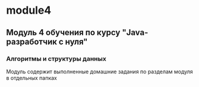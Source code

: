 # module4
## Модуль 4 обучения по курсу "Java-разработчик с нуля"

### Алгоритмы и структуры данных
Модуль содержит выполненные домашние задания по разделам модуля в отдельных папках


